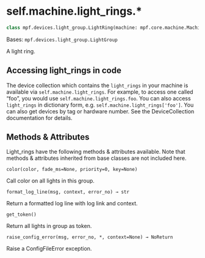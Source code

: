 
# self.machine.light_rings.*

``` python
class mpf.devices.light_group.LightRing(machine: mpf.core.machine.MachineController, name)
```

Bases: `mpf.devices.light_group.LightGroup`

A light ring.

## Accessing light_rings in code

The device collection which contains the `light_rings` in your machine is available via `self.machine.light_rings`. For example, to access one called “foo”, you would use `self.machine.light_rings.foo`. You can also access `light_rings` in dictionary form, e.g. `self.machine.light_rings['foo']`. You can also get devices by tag or hardware number. See the DeviceCollection documentation for details.

## Methods & Attributes

Light_rings have the following methods & attributes available. Note that methods & attributes inherited from base classes are not included here.

`color(color, fade_ms=None, priority=0, key=None)`

Call color on all lights in this group.

`format_log_line(msg, context, error_no) → str`

Return a formatted log line with log link and context.

`get_token()`

Return all lights in group as token.

`raise_config_error(msg, error_no, *, context=None) → NoReturn`

Raise a ConfigFileError exception.
